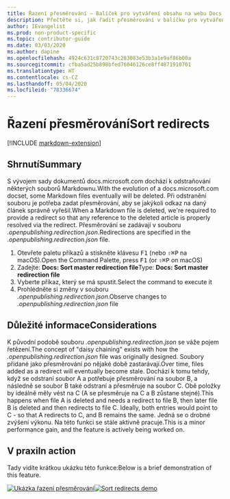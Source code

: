```yaml
---
title: Řazení přesměrování – Balíček pro vytváření obsahu na webu Docs
description: Přečtěte si, jak řadit přesměrování v balíčku pro vytváření obsahu na webu Docs (rozšíření pro Visual Studio Code).
author: IEvangelist
ms.prod: non-product-specific
ms.topic: contributor-guide
ms.date: 03/03/2020
ms.author: dapine
ms.openlocfilehash: 4924c631c8720743c283083e53b3a1e9af86b00a
ms.sourcegitcommit: cfba5ad25b898bfed76046126ce8ff4871910701
ms.translationtype: HT
ms.contentlocale: cs-CZ
ms.lasthandoff: 05/04/2020
ms.locfileid: "78336674"
---
```

# <a name="sort-redirects"></a><span data-ttu-id="3b226-103">Řazení přesměrování</span><span class="sxs-lookup"><span data-stu-id="3b226-103">Sort redirects</span></span>

[!INCLUDE [markdown-extension](includes/markdown-extension.md)]

## <a name="summary"></a><span data-ttu-id="3b226-104">Shrnutí</span><span class="sxs-lookup"><span data-stu-id="3b226-104">Summary</span></span>

<span data-ttu-id="3b226-105">S vývojem sady dokumentů docs.microsoft.com dochází k odstraňování některých souborů Markdownu.</span><span class="sxs-lookup"><span data-stu-id="3b226-105">With the evolution of a docs.microsoft.com docset, some Markdown files eventually will be deleted.</span></span> <span data-ttu-id="3b226-106">Při odstranění souboru je potřeba zadat přesměrování, aby se jakýkoli odkaz na daný článek správně vyřešil.</span><span class="sxs-lookup"><span data-stu-id="3b226-106">When a Markdown file is deleted, we're required to provide a redirect so that any reference to the deleted article is properly resolved via the redirect.</span></span> <span data-ttu-id="3b226-107">Přesměrování se zadávají v souboru *.openpublishing.redirection.json*.</span><span class="sxs-lookup"><span data-stu-id="3b226-107">Redirections are specified in the *.openpublishing.redirection.json* file.</span></span>

1. <span data-ttu-id="3b226-108">Otevřete paletu příkazů a stiskněte klávesu <kbd>F1</kbd> (nebo <kbd>⇧⌘P</kbd> na macOS).</span><span class="sxs-lookup"><span data-stu-id="3b226-108">Open the Command Palette, press <kbd>F1</kbd> (or <kbd>⇧⌘P</kbd> on macOS)</span></span>
1. <span data-ttu-id="3b226-109">Zadejte: **Docs: Sort master redirection file**</span><span class="sxs-lookup"><span data-stu-id="3b226-109">Type: **Docs: Sort master redirection file**</span></span>
1. <span data-ttu-id="3b226-110">Vyberte příkaz, který se má spustit.</span><span class="sxs-lookup"><span data-stu-id="3b226-110">Select the command to execute it</span></span>
1. <span data-ttu-id="3b226-111">Prohlédněte si změny v souboru *.openpublishing.redirection.json*.</span><span class="sxs-lookup"><span data-stu-id="3b226-111">Observe changes to *.openpublishing.redirection.json* file</span></span>

## <a name="considerations"></a><span data-ttu-id="3b226-112">Důležité informace</span><span class="sxs-lookup"><span data-stu-id="3b226-112">Considerations</span></span>

<span data-ttu-id="3b226-113">K původní podobě souboru *.openpublishing.redirection.json* se váže pojem řetězení.</span><span class="sxs-lookup"><span data-stu-id="3b226-113">The concept of "daisy chaining" exists with how the *.openpublishing.redirection.json* file was originally designed.</span></span> <span data-ttu-id="3b226-114">Soubory přidané jako přesměrování po nějaké době zastarávají.</span><span class="sxs-lookup"><span data-stu-id="3b226-114">Over time, files added as a redirect will eventually become stale.</span></span> <span data-ttu-id="3b226-115">Dochází k tomu tehdy, když se odstraní soubor A a potřebuje přesměrování na soubor B, a následně se soubor B také odstraní a přesměruje na soubor C. Obě položky by ideálně měly vést na C (A se přesměruje na C a B zůstane stejné).</span><span class="sxs-lookup"><span data-stu-id="3b226-115">This happens when file A is deleted and needs a redirect to file B, then later file B is deleted and then redirects to file C. Ideally, both entries would point to C - so that A redirects to C, and B remains the same.</span></span> <span data-ttu-id="3b226-116">Jedná se o drobné zvýšení výkonu. Na této funkci se stále aktivně pracuje.</span><span class="sxs-lookup"><span data-stu-id="3b226-116">This is a minor performance gain, and the feature is actively being worked on.</span></span>

## <a name="in-action"></a><span data-ttu-id="3b226-117">V praxi</span><span class="sxs-lookup"><span data-stu-id="3b226-117">In action</span></span>

<span data-ttu-id="3b226-118">Tady vidíte krátkou ukázku této funkce:</span><span class="sxs-lookup"><span data-stu-id="3b226-118">Below is a brief demonstration of this feature.</span></span>

<span data-ttu-id="3b226-119">[![Ukázka řazení přesměrování](media/sort-redirect.gif)](media/sort-redirect.gif#lightbox)</span><span class="sxs-lookup"><span data-stu-id="3b226-119">[![Sort redirects demo](media/sort-redirect.gif)](media/sort-redirect.gif#lightbox)</span></span>
